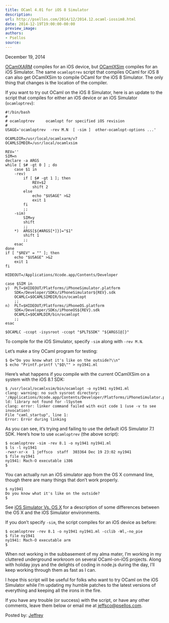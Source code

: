 ```yaml
---
title: OCaml 4.01 for iOS 8 Simulator
description:
url: http://psellos.com/2014/12/2014.12.ocaml-iossim8.html
date: 2014-12-19T19:00:00-00:00
preview_image:
authors:
- Psellos
source:
---
```


<div class="date">December 19, 2014</div>

<p><a href="http://psellos.com/ocaml/compile-to-iphone.html">OCamlXARM</a> compiles for an iOS device, but <a href="http://psellos.com/ocaml/compile-to-iossim.html">OCamlXSim</a> compiles
for an iOS Simulator. The same <code>ocamloptrev</code> script that compiles OCaml
for iOS 8 can also get OCamlXSim to compile OCaml for the iOS 8
Simulator. The only thing that changes is the location of the compiler.</p>

<p>If you want to try out OCaml on the iOS 8 Simulator, here is an update
to the script that compiles for either an iOS device or an iOS Simulator
(<code>ocamloptrev</code>):</p>

<pre><code>#!/bin/bash
#
# ocamloptrev     ocamlopt for specified iOS revision
#
USAGE='ocamloptrev  -rev M.N  [ -sim ]  other-ocamlopt-options ...'

OCAMLDIR=/usr/local/ocamlxarm/v7
OCAMLSIMDIR=/usr/local/ocamlxsim

REV=''
SIM=n
declare -a ARGS
while [ $# -gt 0 ] ; do
    case $1 in
    -rev)
        if [ $# -gt 1 ]; then
            REV=$2
            shift 2
        else
            echo &quot;$USAGE&quot; &gt;&amp;2
            exit 1
        fi
        ;;
    -sim)
        SIM=y
        shift
        ;;
    *)  ARGS[${#ARGS[*]}]=&quot;$1&quot;
        shift 1
        ;;
    esac
done
if [ &quot;$REV&quot; = &quot;&quot; ]; then
    echo &quot;$USAGE&quot; &gt;&amp;2
    exit 1
fi

HIDEOUT=/Applications/Xcode.app/Contents/Developer 

case $SIM in
y)  PLT=$HIDEOUT/Platforms/iPhoneSimulator.platform 
    SDK=/Developer/SDKs/iPhoneSimulator${REV}.sdk 
    OCAMLC=$OCAMLSIMDIR/bin/ocamlopt
    ;;
n)  PLT=$HIDEOUT/Platforms/iPhoneOS.platform 
    SDK=/Developer/SDKs/iPhoneOS${REV}.sdk 
    OCAMLC=$OCAMLDIR/bin/ocamlopt
    ;;
esac

$OCAMLC -ccopt -isysroot -ccopt &quot;$PLT$SDK&quot; &quot;${ARGS[@]}&quot;</code></pre>

<p>To compile for the iOS Simulator, specify <code>-sim</code> along with <code>-rev M.N</code>.</p>

<p>Let&rsquo;s make a tiny OCaml program for testing:</p>

<pre><code>$ Q=&quot;Do you know what it's like on the outside?\\n&quot;
$ echo &quot;Printf.printf \&quot;$Q\&quot;&quot; &gt; ny1941.ml</code></pre>

<p>Here&rsquo;s what happens if you compile with the current OCamlXSim on a
system with the iOS 8.1 SDK:</p>

<pre><code>$ /usr/local/ocamlxsim/bin/ocamlopt -o ny1941 ny1941.ml
clang: warning: no such sysroot directory: '/Applications/Xcode.app/Contents/Developer/Platforms/iPhoneSimulator.platform/Developer/SDKs/iPhoneSimulator7.1.sdk'
ld: library not found for -lSystem
clang: error: linker command failed with exit code 1 (use -v to see invocation)
File &quot;caml_startup&quot;, line 1:
Error: Error during linking</code></pre>

<p>As you can see, it&rsquo;s trying and failing to use the default iOS Simulator
7.1 SDK. Here&rsquo;s how to use <code>ocamloptrev</code> (the above script):</p>

<pre><code>$ ocamloptrev -sim -rev 8.1 -o ny1941 ny1941.ml
$ ls -l ny1941
-rwxr-xr-x  1 jeffsco  staff  303364 Dec 19 23:02 ny1941
$ file ny1941
ny1941: Mach-O executable i386
$</code></pre>

<p>You can actually run an iOS simulator app from the OS X command line,
though there are many things that don&rsquo;t work properly.</p>

<pre><code>$ ny1941
Do you know what it's like on the outside?
$</code></pre>

<p>See <a href="http://psellos.com/2012/04/2012.04.iossim-vs-osx.html">iOS Simulator Vs. OS X</a> for a
description of some differences between the OS X and the iOS Simulator
environments.</p>

<p>If you don&rsquo;t specify <code>-sim</code>, the script compiles for an iOS device as
before:</p>

<pre><code>$ ocamloptrev -rev 8.1 -o ny1941 ny1941.ml -cclib -Wl,-no_pie
$ file ny1941
ny1941: Mach-O executable arm
$ </code></pre>

<p>When not working in the subbasement of my alma mater, I&rsquo;m working in my
cluttered underground workroom on several OCaml-on-iOS projects. Along
with holiday joys and the delights of coding in node.js during the day,
I&rsquo;ll keep working through them as fast as I can.</p>

<p>I hope this script will be useful for folks who want to try OCaml on the
iOS Simulator while I&rsquo;m updating my humble patches to the latest
versions of everything and keeping all the irons in the fire.</p>

<p>If you have any trouble (or success) with the script, or have any other
comments, leave them below or email me at <a href="mailto:jeffsco@psellos.com">jeffsco@psellos.com</a>.</p>

<p>Posted by: <a href="http://psellos.com/aboutus.html#jeffreya.scofieldphd">Jeffrey</a></p>

<p></p>

